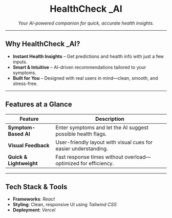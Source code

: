 <h1 align="center">HealthCheck _AI</h1>
<p align="center"><em>Your AI-powered companion for quick, accurate health insights.</em></p>

---

##  Why HealthCheck _AI?

-  **Instant Health Insights** – Get predictions and health info with just a few inputs.
-  **Smart & Intuitive** – AI-driven recommendations tailored to your symptoms.
-  **Built for You** – Designed with real users in mind—clean, smooth, and stress-free.

---

##  Features at a Glance

|  Feature             |  Description                                             |
|------------------------|-------------------------------------------------------------|
| **Symptom-Based AI**   | Enter symptoms and let the AI suggest possible health flags. |
| **Visual Feedback**    | User-friendly layout with visual cues for easier understanding. |
| **Quick & Lightweight**| Fast response times without overload—optimized for efficiency. |

---

##  Tech Stack & Tools

- **Frameworks**: *React* 
- **Styling**: Clean, responsive UI using *Tailwind CSS*
- **Deployment**:  *Vercel*


